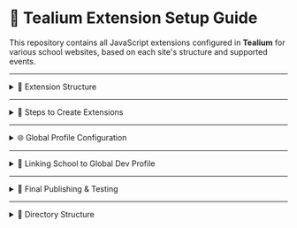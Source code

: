 # 📘 Tealium Extension Setup Guide

This repository contains all JavaScript extensions configured in **Tealium** for various school websites, based on each site's structure and supported events.

---

<details>
<summary>🧩 Extension Structure</summary>

### Event Phases

- **Phase 1** – Core Events  
  _(e.g., Page Views, Click-to-Call, Form Submissions)_

- **Phase 2** – Advanced/Custom Events  
  _(e.g., Scroll Depth, Video Plays, CTA Interactions)_

</details>

---

<details>
<summary>🔧 Steps to Create Extensions</summary>

### Steps in School Profile (e.g., `tamiu`)

1. **Login** to Tealium and go to the specific profile.
2. Navigate to `Extensions` → `+ Add Extension`.
3. Choose **JavaScript Code** or **Advanced JavaScript Code**.
4. Inspect the website for a relevant class/ID/selector.
5. Write the logic in JavaScript.
6. Set **Scope** to `DOM Ready`.
7. Save the extension in the **Dev** environment.

> 🧪 Test using **Analytics Debugger** or **Omnibug** in Dev.

</details>

---

<details>
<summary>🌐 Global Profile Configuration</summary>

### In `deltak/global-ap-ga4` Profile

1. Recreate the same extensions.
2. Go to the **AP-Global-GA4** tag.
3. Open **Mapped Variables**.
4. Map all relevant parameters used in the events.

</details>

---

<details>
<summary>🏫 Linking School to Global Dev Profile</summary>

### Steps:

1. Go to **Manage Profiles**.
2. Select the school you're working on.
3. Link it to the **Dev version** of the `global-ap-ga4` profile.
4. For all extensions:
   - Set **Publish Location** to:  
     ✅ `Prod`  
     ✅ `QA`
5. Publish the **profile only in Dev** for testing.

</details>

---

<details>
<summary>🚀 Final Publishing & Testing</summary>

### After Validation in Dev

1. Navigate to the **school profile**.
2. Ensure all tags/extensions from `global-ap-ga4` are visible.
3. Reconfirm **Publish Locations**:  
   ✅ `Dev`, ✅ `QA`, ✅ `Prod`
4. Publish the profile to **Dev**, **QA**, and **Prod**.
5. Open the website in **Prod** and test using **Omnibug**:
   - GA4 tag is firing
   - Event name and parameters are correct

</details>

---

<details>
<summary>📁 Directory Structure</summary>

```plaintext
/extensions
  /school-name
    - click-to-call.js
    - form-submit.js
    - scroll-depth.js
    - README.md




# 📘 Tealium Extension Setup Guide

This repository contains all JavaScript extensions configured in **Tealium** for various school websites, based on the structure and events supported by each site.

---

## 🧩 Extension Structure

All events are divided into two implementation phases:

- **Phase 1** – Core events (e.g., Scroll, Form Interaction Events)
- **Phase 2** – Advanced/Custom events (e.g., Accordians Clicks, BreadCrumb, Video Plays, CTA Interactions)

---

## 🔧 Steps to Create Extensions

1. **Login** to Tealium and navigate to the target profile (e.g., `tamiu`).
2. Go to `Extensions` → Click `+ Add Extension`.
3. Choose **JavaScript Code** or **Advanced JavaScript Code**.
4. Write the JS logic based on the website's structure (use class, ID, or selectors).
5. Set **Scope** to: `DOM Ready`.
6. Save the extension in the **Dev** environment.

> 🔍 Use `Analytics Debugger` or `Omnibug` to test tag firing in the browser console.

---

## 🌐 Global Profile Setup

Once Dev testing is successful:

1. Navigate to `deltak/global-ap-ga4` profile.
2. Recreate all required event extensions.
3. Open the `AP-Global-GA4` tag.
4. Go to **Mapped Variables** and map all parameters used in the events.

---

## 🏫 School Profile Mapping

1. Go to **Manage Profiles**.
2. Select the current school you're working on.
3. Link it to the **Dev** version of the `global-ap-ga4` profile.
4. In each extension, update **Publish Location** to:  
   ✅ `Prod`  
   ✅ `QA`  
   🚫 Do not publish to these yet.

5. Publish the profile to the **Dev** environment only.

---

## 🚀 Final Publishing & Testing

1. Navigate to the **school profile**.
2. Confirm all global tags and extensions are visible.
3. Update extension **Publish Locations** (if not already done):  
   ✅ `Dev`, `QA`, `Prod`

4. Publish the school profile to:  
   ✅ `Dev`  
   ✅ `QA`  
   ✅ `Prod`

5. Use **Omnibug** in the **Prod** environment to validate:
   - GA4 tag firing
   - Event names
   - Parameters passed

---

## ✅ Tools Used

- Tealium iQ
- Omnibug (Browser Plugin)
- Analytics Debugger
- Chrome DevTools

---

## 📌 Notes

- Not all events are applicable to every school; implement based on structure.
- Always validate changes in **Dev** before publishing to **Prod**.
